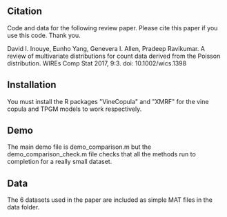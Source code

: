 Citation
--------
Code and data for the following review paper.  Please cite this paper if you use this code. Thank you.

David I. Inouye, Eunho Yang, Genevera I. Allen, Pradeep Ravikumar. A review of multivariate distributions for count data derived from the Poisson distribution. WIREs Comp Stat 2017, 9:3. doi: 10.1002/wics.1398

Installation
------------
You must install the R packages "VineCopula" and "XMRF" for the vine copula and TPGM models to work respectively.

Demo
----
The main demo file is demo_comparison.m but the demo_comparison_check.m file checks that all the methods run to completion for a really small dataset.

Data
----
The 6 datasets used in the paper are included as simple MAT files in the data folder.
